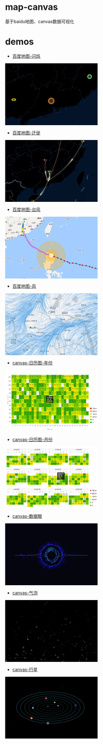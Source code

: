# map-canvas
基于baidu地图、canvas数据可视化

# demos
* [百度地图-闪烁](https://chengquan223.github.io/map-canvas/examples/baidu-map-flashmarker.html)<br>
<img src="./asset/canvas-flashmarker.png" width = "300" height = "200" alt="百度地图-闪烁" align=center />

* [百度地图-迁徙](https://chengquan223.github.io/map-canvas/examples/baidu-map-move.html)<br>
<img src="./asset/canvas-moveline.png" width = "300" height = "200" alt="百度地图-迁徙" align=center />

* [百度地图-台风](https://chengquan223.github.io/map-canvas/examples/baidu-map-typhoon.html)<br>
<img src="./asset/canvas-typhoon.png" width = "300" height = "200" alt="百度地图-台风" align=center />

* [百度地图-风](https://chengquan223.github.io/map-canvas/examples/baidu-map-wind.html)<br>
<img src="./asset/canvas-movewind.png" width = "300" height = "200" alt="百度地图-风" align=center />

* [canvas-日历图-年份](https://chengquan223.github.io/dazv/examples/canvas-calendar-year.html)<br>
<img src="./asset/canvas-calendar-year.png" width = "300" height = "200" alt="canvas-日历图-年份" align=center />

* [canvas-日历图-月份](https://chengquan223.github.io/dazv/examples/canvas-calendar-month.html)<br>
<img src="./asset/canvas-calendar-month.png" width = "300" height = "200" alt="canvas-日历图-月份" align=center />

* [canvas-数据眼](https://chengquan223.github.io/map-canvas/examples/canvas-dataEye.html)<br>
<img src="./asset/canvas-dataEye.png" width = "300" height = "200" alt="canvas-数据眼" align=center />

* [canvas-气泡](https://chengquan223.github.io/map-canvas/examples/canvas-bubble.html)<br>
<img src="./asset/canvas-bubble.png" width = "300" height = "200" alt="canvas-气泡" align=center />

* [canvas-行星](https://chengquan223.github.io/map-canvas/examples/canvas-planet.html)<br>
<img src="./asset/canvas-planet.png" width = "300" height = "200" alt="canvas-行星" align=center />